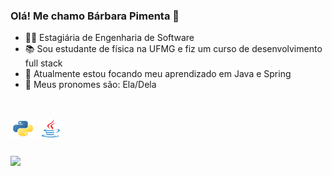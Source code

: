 ### Olá! Me chamo Bárbara Pimenta 👋
<!--vue, graywhite-->
- 👩‍💻 Estagiária de Engenharia de Software
- 📚 Sou estudante de física na UFMG e fiz um curso de desenvolvimento full stack
- 🌱 Atualmente estou focando meu aprendizado em Java e Spring
- 👩 Meus pronomes são: Ela/Dela

##

<!-- 
<div align="center">
  <a href="https://github.com/barbaradsp">
  <img height="180em" src="https://github-readme-stats.vercel.app/api?username=barbaradsp&show_icons=true&theme=vue&include_all_commits=true&count_private=true"/>
  <img height="180em" src="https://github-readme-stats.vercel.app/api/top-langs/?username=barbaradsp&layout=compact&langs_count=7&theme=vue"/> 
</div> 
-->
  
<div style="display: inline_block"><br>
  <img align="center" alt="Python" height="30" width="40" src="https://raw.githubusercontent.com/devicons/devicon/master/icons/python/python-original.svg">
  <img align="center" alt="Java" height="30" width="40" src="https://raw.githubusercontent.com/devicons/devicon/master/icons/java/java-original.svg">
</div>

##

<div> 
  <a href="https://www.linkedin.com/in/barbaradsp" target="_blank"><img src="https://img.shields.io/badge/-LinkedIn-%230077B5?style=for-the-badge&logo=linkedin&logoColor=white" target="_blank"></a> 
</div>
